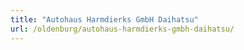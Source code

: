 ```yaml
---
title: "Autohaus Harmdierks GmbH Daihatsu"
url: /oldenburg/autohaus-harmdierks-gmbh-daihatsu/
---
```

